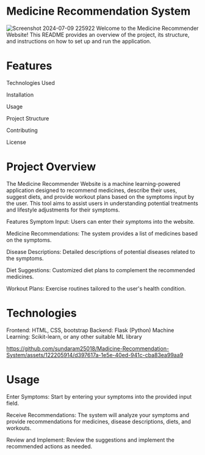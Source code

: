 # Medicine Recommendation System
![Screenshot 2024-07-09 225922](https://github.com/sundaram25018/Madicine-Recommendation-System/assets/122205914/4df5614e-148d-4191-9cb7-8dc30378a866)
Welcome to the Medicine Recommender Website! This README provides an overview of the project, its structure, and instructions on how to set up and run the application.


# Features

Technologies Used

Installation

Usage

Project Structure

Contributing

License

# Project Overview

The Medicine Recommender Website is a machine learning-powered application designed to recommend medicines, describe their uses, suggest diets, and provide workout plans based on the symptoms input by the user. This tool aims to assist users in understanding potential treatments and lifestyle adjustments for their symptoms.

Features
Symptom Input: Users can enter their symptoms into the website.

Medicine Recommendations: The system provides a list of medicines based on the symptoms.

Disease Descriptions: Detailed descriptions of potential diseases related to the symptoms.

Diet Suggestions: Customized diet plans to complement the recommended medicines.

Workout Plans: Exercise routines tailored to the user's health condition.

# Technologies 
Frontend: HTML, CSS, bootstrap
Backend: Flask (Python)
Machine Learning: Scikit-learn,  or any other suitable ML library


https://github.com/sundaram25018/Madicine-Recommendation-System/assets/122205914/d397617a-1e5e-40ed-941c-cba83ea99aa9

# Usage
Enter Symptoms: Start by entering your symptoms into the provided input field.

Receive Recommendations: The system will analyze your symptoms and provide recommendations for medicines, disease descriptions, diets, and workouts.

Review and Implement: Review the suggestions and implement the recommended actions as needed.

